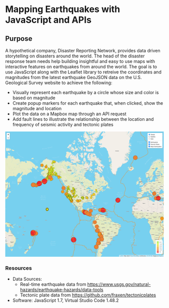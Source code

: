 # Mapping Earthquakes with JavaScript and APIs

## Purpose
A hypothetical company, Disaster Reporting Network, provides data driven storytelling on disasters around the world. The head of the disaster response team needs help building insightful and easy to use maps with interactive features on earthquakes from around the world. The goal is to use JavaScript along with the Leaflet library to retreive the coordinates and magnitudes from the latest earthquake GeoJSON data on the U.S. Geological Survey website to achieve the following:
- Visually represent each earthquake by a circle whose size and color is based on magnitude
- Create popup markers for each earthquake that, when clicked, show the magnitude and location
- Plot the data on a Mapbox map through an API request
- Add fault lines to illustrate the relationship between the location and frequency of seismic activity and tectonic plates 

<img src='https://github.com/npantfoerder/mapping-earthquakes/blob/master/EarthquakeMap.png' width=700>

### Resources
- Data Sources: 
  - Real-time earthquake data from https://www.usgs.gov/natural-hazards/earthquake-hazards/data-tools
  - Tectonic plate data from https://github.com/fraxen/tectonicplates
- Software: JavaScript 1.7, Virtual Studio Code 1.48.2
